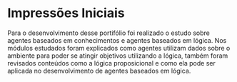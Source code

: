 # Impressões Iniciais

Para o desenvolvimento desse portifólio foi realizado o estudo sobre agentes baseados em conhecimentos e agentes baseados em lógica. Nos módulos estudados foram explicados como agentes utilizam dados sobre o ambiente para poder se atingir objetivos utilizando a lógica, também foram revisados conteúdos como a lógica proposicional e como ela pode ser aplicada no desenvolvimento de agentes baseados em lógica.